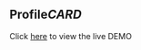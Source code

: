 ## Profile*CARD*

Click [here](https://rouhi438.github.io/ProfileCards/Profile-card-1) to view the live DEMO
